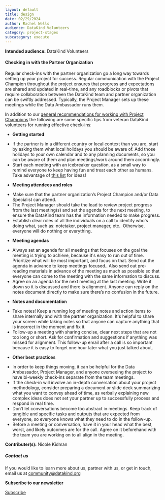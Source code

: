 ```yaml
---
layout: default
title: design
date: 02/29/2024
author: Rachel Wells
audience: DataKind Volunteers
category: project-stages
subcategory: execute
---
```





**Intended audience:**
DataKind Volunteers






#### Checking in with the Partner Organization


Regular check\-ins with the partner organization go a long way towards setting up your project for success. Regular communication with the Project Champion throughout the project ensures that progress and expectations are shared and updated in real\-time, and any roadblocks or pivots that require collaboration between the DataKind team and partner organization can be swiftly addressed. Typically, the Project Manager sets up these meetings while the Data Ambassador runs them.


In addition to our [general recommendations for working with Project Champions](https://playbook.datakind.org/playbook/articles/133) the following are some specific tips from veteran DataKind volunteers for running effective check\-ins:


* **Getting started**
+ If the partner is in a different country or local context than you are, start by asking them what local holidays you should be aware of. Add those holidays to your own calendar and to any planning documents, so you can be aware of them and plan meetings/work around them accordingly.
+ Start each meeting with an icebreaker question, as a small way to remind everyone to keep having fun and treat each other as humans. Take advantage of [this list](https://docs.google.com/spreadsheets/d/1bYfIjyJtwgDVhPvSJSmABu7fbY2JnB1rVlMYcfQNipc/edit#gid=0) for ideas!

* **Meeting attendees and roles**
+ Make sure that the partner organization’s Project Champion and/or Data Specialist can attend.
+ The Project Manager should take the lead to review project progress from the last meeting(s) and set the agenda for the next meeting, to ensure the DataKind team has the information needed to make progress.
+ Establish clear roles of all the individuals on a call to identify who's doing what, such as: notetaker, project manager, etc.. Otherwise, everyone will do nothing or everything.

* **Meeting agendas**
+ Always set an agenda for all meetings that focuses on the goal the meeting is trying to achieve, because it's easy to run out of time. Prioritize what will be most important, and focus on that. Send out the agenda in advance to keep meetings focused.. Also send out pre\-reading materials in advance of the meeting as much as possible so that everyone can come to the meeting with the same information to discuss.
+ Agree on an agenda for the next meeting at the last meeting. Write it down so it is discussed and there is alignment. Anyone can reply on the notes document directly to make sure there’s no confusion in the future.

* **Notes and documentation**
+ Take notes! Keep a running log of meeting notes and action items to share internally and with the partner organization. It's helpful to share your screen while taking notes so that anyone can capture anything that is incorrect in the moment and fix it.
+ Follow\-up a meeting with sharing concise, clear next steps that are not too long or short. Ask for confirmation and suggestions if anything was missed for alignment. This follow\-up email after a call is so important because it is easy to forget one hour later what you just talked about.

* **Other best practices**
+ In order to keep things moving, it can be helpful for the Data Ambassador, Project Manager, and anyone overseeing the project to have bi\-weekly check\-ins separate from the team meetings.
+ If the check\-in will involve an in\-depth conversation about your project methodology, consider preparing a document or slide deck summarizing what you want to convey ahead of time, as verbally explaining new complex ideas does not set your partner up to successfully process and respond in real time.
+ Don’t let conversations become too abstract in meetings. Keep track of tangible and specific tasks and outputs that are expected from everyone, so everyone knows what they need to do in the follow\-up.
+ Before a meeting or conversation, have it in your head what the best, worst, and likely outcomes are for the call. Agree on it beforehand with the team you are working on to all align in the meeting.



 **Contributer(s):**  Nicole Kidman







##### Contact us


If you would like to learn more about us, partner with us, or get in touch, email us at community@datakind.org



 
**Subscribe to our newsletter**
  

[Subscribe](https://www.datakind.org/subscribe/)



